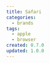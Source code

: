 ```yaml
---
title: Safari
categories:
  - brands
tags:
  - apple
  - browser
created: 0.7.0
updated: 1.0.0
---
```

